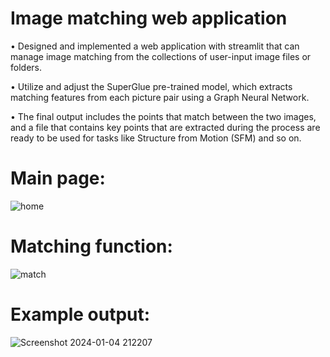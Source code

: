 
# Image matching web application

•	Designed and implemented a web application with streamlit that can manage image matching from the collections of user-input image files or folders. 

•	Utilize and adjust the SuperGlue pre-trained model, which extracts matching features from each picture pair using a Graph Neural Network. 

•	The final output includes the points that match between the two images, and a file that contains key points that are extracted during the process are ready to be used for tasks like Structure from Motion (SFM) and so on.  

# Main page:
  ![home](https://github.com/kieuhuy/Image-matching-web-application/assets/83636991/fc1d71ea-5b9f-4688-a855-93c7106a7b00)
  
# Matching function:
![match](https://github.com/kieuhuy/Image-matching-web-application/assets/83636991/b66e5367-c989-4233-8686-5c8577bcf7bd)

# Example output:
![Screenshot 2024-01-04 212207](https://github.com/kieuhuy/Image-matching-web-application/assets/83636991/89be90ad-66ad-4ab3-85ef-6faba27bab55)

